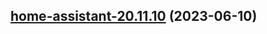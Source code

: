 ## [home-assistant-20.11.10](https://github.com/truecharts/charts/compare/home-assistant-20.11.9...home-assistant-20.11.10) (2023-06-10)
